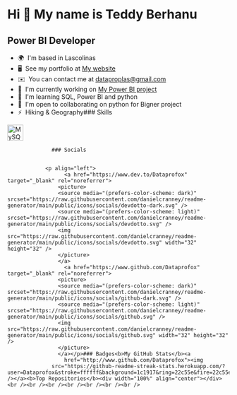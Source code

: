 Hi 👋 My name is Teddy Berhanu
==============================

Power BI Developer
------------------

*   🌍  I'm based in Lascolinas
*   🖥️  See my portfolio at [My website](http://myapp.com)
*   ✉️  You can contact me at [dataproplas@gmail.com](mailto:dataproplas@gmail.com)
*   🚀  I'm currently working on [My Power BI project](http://myapp.com)
*   🧠  I'm learning SQL, Power BI and python
*   🤝  I'm open to collaborating on python for Bigner project
*   ⚡  Hiking & Geography### Skills 
<p align="left">
<a href="https://www.mysql.com/" target="_blank" rel="noreferrer"><img src="https://raw.githubusercontent.com/danielcranney/readme-generator/main/public/icons/skills/mysql-colored.svg" width="36" height="36" alt="MySQL" /></a>
                    </p>
                    
                  ### Socials
                  
                  
                <p align="left">
                      <a href="https://www.dev.to/Dataprofox" target="_blank" rel="noreferrer">
                    <picture>
                    <source media="(prefers-color-scheme: dark)" srcset="https://raw.githubusercontent.com/danielcranney/readme-generator/main/public/icons/socials/devdotto-dark.svg" />
                    <source media="(prefers-color-scheme: light)" srcset="https://raw.githubusercontent.com/danielcranney/readme-generator/main/public/icons/socials/devdotto.svg" />
                    <img src="https://raw.githubusercontent.com/danielcranney/readme-generator/main/public/icons/socials/devdotto.svg" width="32" height="32" />
                    </picture>
                    </a>
                      <a href="https://www.github.com/Dataprofox" target="_blank" rel="noreferrer">
                    <picture>
                    <source media="(prefers-color-scheme: dark)" srcset="https://raw.githubusercontent.com/danielcranney/readme-generator/main/public/icons/socials/github-dark.svg" />
                    <source media="(prefers-color-scheme: light)" srcset="https://raw.githubusercontent.com/danielcranney/readme-generator/main/public/icons/socials/github.svg" />
                    <img src="https://raw.githubusercontent.com/danielcranney/readme-generator/main/public/icons/socials/github.svg" width="32" height="32" />
                    </picture>
                    </a></p>### Badges<b>My GitHub Stats</b><a
                      href="http://www.github.com/Dataprofox"><img
                  src="https://github-readme-streak-stats.herokuapp.com/?user=Dataprofox&stroke=ffffff&background=1c1917&ring=22c55e&fire=22c55e&currStreakNum=ffffff&currStreakLabel=22c55e&sideNums=ffffff&sideLabels=ffffff&dates=ffffff&hide_border=true" /></a><b>Top Repositories</b><div width="100%" align="center"></div><br /><br /><br /><br /><br /><br /><br />
